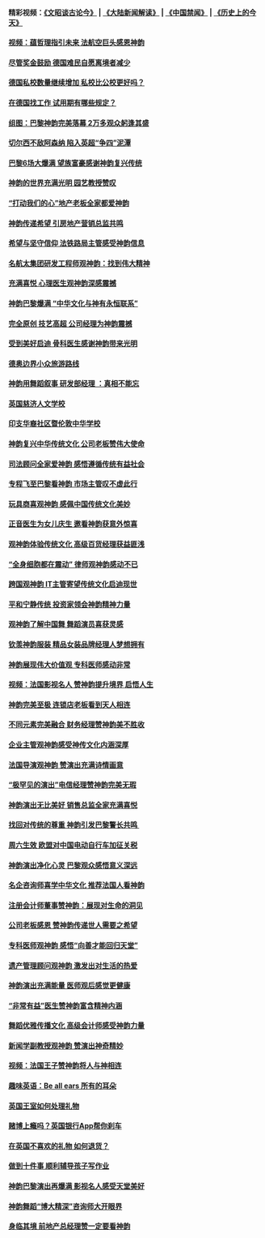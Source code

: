 #### 精彩视频：[《文昭谈古论今》](https://github.com/gfw-breaker/wenzhao/blob/master/README.md?t=01230330) | [《大陆新闻解读》](https://github.com/gfw-breaker/ntdtv-comedy/blob/master/README.md?t=01230330) | [《中国禁闻》](https://github.com/gfw-breaker/ntdtv-news/blob/master/README.md?t=01230330) | [《历史上的今天》](https://github.com/gfw-breaker/today-in-history/blob/master/README.md?t=01230330) 

#### [视频：蕴哲理指引未来 法航空巨头感恩神韵](../pages/nsc974/n10992381.md?t=01230330) 

#### [尽管奖金鼓励 德国难民自愿离境者减少](../pages/nsc974/n10994148.md?t=01230330) 

#### [德国私校数量继续增加 私校比公校更好吗？](../pages/nsc974/n10994125.md?t=01230330) 

#### [在德国找工作 试用期有哪些规定？](../pages/nsc974/n10993992.md?t=01230330) 

#### [组图：巴黎神韵完美落幕 2万多观众躬逢其盛](../pages/nsc974/n10991478.md?t=01230330) 

#### [切尔西不敌阿森纳 陷入英超“争四”泥潭](../pages/nsc974/n10990981.md?t=01230330) 

#### [巴黎6场大爆满 望族富豪感谢神韵复兴传统](../pages/nsc974/n10990485.md?t=01230330) 

#### [神韵的世界充满光明  园艺教授赞叹](../pages/nsc974/n10990393.md?t=01230330) 

#### [“打动我们的心”地产老板全家都爱神韵](../pages/nsc974/n10990224.md?t=01230330) 

#### [神韵传递希望 引房地产营销总监共鸣](../pages/nsc974/n10990026.md?t=01230330) 

#### [希望与坚守信仰 法铁路局主管感受神韵信息](../pages/nsc974/n10990061.md?t=01230330) 

#### [名航太集团研发工程师观神韵：找到伟大精神](../pages/nsc974/n10989922.md?t=01230330) 

#### [充满喜悦 心理医生观神韵深感震撼](../pages/nsc974/n10990031.md?t=01230330) 

#### [神韵巴黎爆满 “中华文化与神有永恒联系”](../pages/nsc974/n10989837.md?t=01230330) 

#### [完全原创 技艺高超 公司经理为神韵震撼](../pages/nsc974/n10989954.md?t=01230330) 

#### [受到美好启迪 骨科医生感谢神韵带来光明](../pages/nsc974/n10989946.md?t=01230330) 

#### [德奥边界小众旅游路线](../pages/nsc974/n10989938.md?t=01230330) 

#### [神韵用舞蹈叙事 研发部经理 ：真相不能忘](../pages/nsc974/n10992129.md?t=01230330) 

#### [英国慈济人文学校](../pages/nsc974/n10989797.md?t=01230330) 

#### [印支华裔社区暨伦敦中华学校](../pages/nsc974/n10989792.md?t=01230330) 

#### [神韵复兴中华传统文化 公司老板赞伟大使命](../pages/nsc974/n10989243.md?t=01230330) 

#### [司法顾问全家爱神韵 感悟遵循传统有益社会](../pages/nsc974/n10989065.md?t=01230330) 

#### [专程飞至巴黎看神韵 市场主管叹不虚此行](../pages/nsc974/n10989012.md?t=01230330) 

#### [玩具商喜观神韵 感佩中国传统文化美妙](../pages/nsc974/n10988833.md?t=01230330) 

#### [正音医生为女儿庆生 邀看神韵获意外惊喜](../pages/nsc974/n10988789.md?t=01230330) 

#### [观神韵体验传统文化 高级百货经理获益匪浅](../pages/nsc974/n10988712.md?t=01230330) 

#### [“全身细胞都在震动” 律师观神韵感动不已](../pages/nsc974/n10988620.md?t=01230330) 

#### [跨国观神韵 IT主管寄望传统文化启迪现世](../pages/nsc974/n10988586.md?t=01230330) 

#### [平和宁静传统 投资家领会神韵精神力量](../pages/nsc974/n10988579.md?t=01230330) 

#### [观神韵了解中国舞 舞蹈演员喜获灵感](../pages/nsc974/n10988424.md?t=01230330) 

#### [钦羡神韵服装 精品女装品牌经理人梦想拥有](../pages/nsc974/n10988351.md?t=01230330) 

#### [神韵展现伟大价值观 专科医师感动非常](../pages/nsc974/n10988364.md?t=01230330) 

#### [视频：法国影视名人 赞神韵提升境界 启悟人生](../pages/nsc974/n10988310.md?t=01230330) 

#### [神韵完美至极 连锁店老板看到天人相连](../pages/nsc974/n10988295.md?t=01230330) 

#### [不同元素完美融合 财务经理赞神韵美不胜收](../pages/nsc974/n10988276.md?t=01230330) 

#### [企业主管观神韵感受神传文化内涵深厚](../pages/nsc974/n10988231.md?t=01230330) 

#### [法国导演观神韵 赞演出充满诗情画意](../pages/nsc974/n10987958.md?t=01230330) 

#### [“极罕见的演出”电信经理赞神韵完美无瑕](../pages/nsc974/n10988124.md?t=01230330) 

#### [神韵演出无比美好 销售总监全家充满喜悦](../pages/nsc974/n10988115.md?t=01230330) 

#### [找回对传统的尊重 神韵引发巴黎警长共鸣 ](../pages/nsc974/n10987940.md?t=01230330) 

#### [周六生效 欧盟对中国电动自行车加征关税](../pages/nsc974/n10987637.md?t=01230330) 

#### [神韵演出净化心灵 巴黎观众感悟意义深远](../pages/nsc974/n10987067.md?t=01230330) 

#### [名企咨询师喜学中华文化 推荐法国人看神韵](../pages/nsc974/n10987002.md?t=01230330) 

#### [注册会计师董事赞神韵：展现对生命的洞见](../pages/nsc974/n10986927.md?t=01230330) 

#### [公司老板感恩 赞神韵传递世人需要之希望](../pages/nsc974/n10986858.md?t=01230330) 

#### [专科医师观神韵 感悟“向善才能回归天堂”](../pages/nsc974/n10986837.md?t=01230330) 

#### [遗产管理顾问观神韵 激发出对生活的热爱](../pages/nsc974/n10986911.md?t=01230330) 

#### [神韵演出充满能量 医师观后感觉更健康](../pages/nsc974/n10986822.md?t=01230330) 

#### [“非常有益”医生赞神韵富含精神内涵](../pages/nsc974/n10986718.md?t=01230330) 

#### [舞蹈优雅传播文化 高级会计师感受神韵力量](../pages/nsc974/n10986710.md?t=01230330) 

#### [新闻学副教授观神韵 赞演出神奇精妙](../pages/nsc974/n10986613.md?t=01230330) 

#### [视频：法国王子赞神韵将人与神相连](../pages/nsc974/n10986413.md?t=01230330) 

#### [趣味英语：Be all ears 所有的耳朵](../pages/nsc974/n10985161.md?t=01230330) 

#### [英国王室如何处理礼物](../pages/nsc974/n10985131.md?t=01230330) 

#### [赌博上瘾吗？英国银行App帮你刹车](../pages/nsc974/n10985121.md?t=01230330) 

#### [在英国不喜欢的礼物 如何退货？](../pages/nsc974/n10985110.md?t=01230330) 

#### [做到十件事 顺利辅导孩子写作业](../pages/nsc974/n10985075.md?t=01230330) 

#### [神韵巴黎演出再爆满 影视名人感受天堂美好](../pages/nsc974/n10984954.md?t=01230330) 

#### [神韵舞蹈“博大精深”咨询师大开眼界](../pages/nsc974/n10984677.md?t=01230330) 

#### [身临其境 前地产总经理赞一定要看神韵](../pages/nsc974/n10984484.md?t=01230330) 

